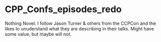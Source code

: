 # CPP_Confs_episodes_redo
Nothing Novel. I follow Jason Turner &amp; others from the CCPCon and the likes to unuderstand what they are describing in their talks. Might have some value, but maybe will not.

